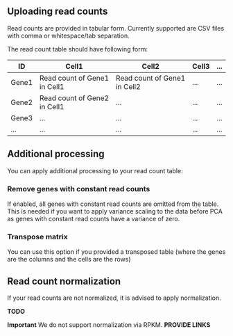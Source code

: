 
## Uploading read counts

Read counts are provided in tabular form. Currently supported are CSV files with comma or whitespace/tab separation.

The read count table should have following form:

| ID    | Cell1                       | Cell2                       | Cell3 | ... |
|-------|-----------------------------|-----------------------------|-------|-----|
| Gene1 | Read count of Gene1 in Cell1 | Read count of Gene1 in Cell2 | ...   | ... |
| Gene2 | Read count of Gene2 in Cell1 | ...                         | ...   | ... |
| Gene3 | ...                         | ...                         | ...   | ... |
| ...   | ...                         | ...                         | ...   | ... |

## Additional processing

You can apply additional processing to your read count table:

### Remove genes with constant read counts

If enabled, all genes with constant read counts are omitted from the table.
This is needed if you want to apply variance scaling to the data before PCA as
genes with constant read counts have a variance of zero.

### Transpose matrix

You can use this option if you provided a transposed table (where the genes are the columns
  and the cells are the rows)

## Read count normalization

If your read counts are not normalized, it is advised to apply normalization.

**TODO**

**Important** We do not support normalization via RPKM. **PROVIDE LINKS**

